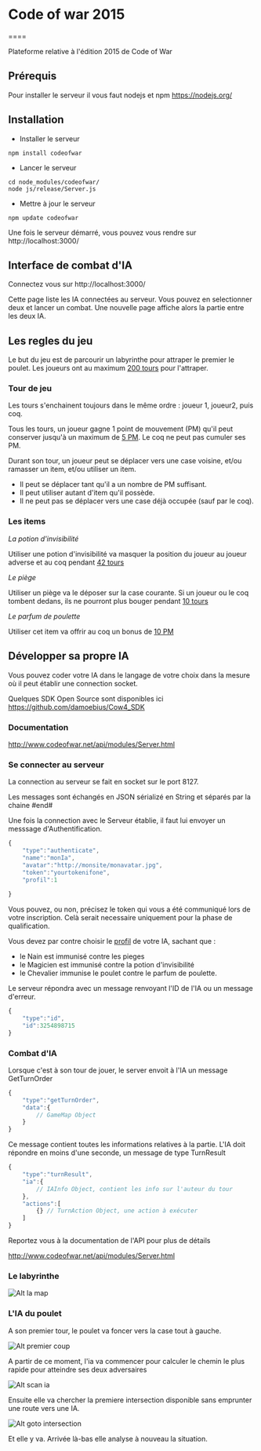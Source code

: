# Code of war 2015
====

Plateforme relative à l'édition 2015 de Code of War

## Prérequis
Pour installer le serveur il vous faut nodejs et npm
https://nodejs.org/


## Installation

* Installer le serveur

```shell
npm install codeofwar
```

* Lancer le serveur

```shell
cd node_modules/codeofwar/
node js/release/Server.js 
```

* Mettre à jour le serveur

```shell
npm update codeofwar
```

Une fois le serveur démarré, vous pouvez vous rendre sur http://localhost:3000/

## Interface de combat d'IA

Connectez vous sur http://localhost:3000/

Cette page liste les IA connectées au serveur. Vous pouvez en selectionner deux et lancer un combat.
Une nouvelle page affiche alors la partie entre les deux IA.


## Les regles du jeu

Le but du jeu est de parcourir un labyrinthe pour attraper le premier le poulet.
Les joueurs ont au maximum [200 tours](https://github.com/damoebius/Cow4/blob/master/src/com/tamina/cow4/model/GameConstants.hx) pour l'attraper.

### Tour de jeu

Les tours s'enchainent toujours dans le même ordre : joueur 1, joueur2, puis coq.

Tous les tours, un joueur gagne 1 point de mouvement (PM) qu'il peut conserver jusqu'à un maximum de [5 PM](https://github.com/damoebius/Cow4/blob/master/src/com/tamina/cow4/model/GameConstants.hx). Le coq ne peut pas cumuler ses PM.

Durant son tour, un joueur peut se déplacer vers une case voisine, et/ou ramasser un item, et/ou utiliser un item.
- Il peut se déplacer tant qu'il a un nombre de PM suffisant.
- Il peut utiliser autant d'item qu'il possède.
- Il ne peut pas se déplacer vers une case déjà occupée (sauf par le coq).

### Les items

*La potion d'invisibilité*

Utiliser une potion d'invisibilité va masquer la position du joueur au joueur adverse et au coq pendant [42 tours](https://github.com/damoebius/Cow4/blob/master/src/com/tamina/cow4/model/GameConstants.hx)

*Le piège*

Utiliser un piège va le déposer sur la case courante. Si un joueur ou le coq tombent dedans, ils ne pourront plus bouger pendant [10 tours](https://github.com/damoebius/Cow4/blob/master/src/com/tamina/cow4/model/GameConstants.hx)

*Le parfum de poulette*

Utiliser cet item va offrir au coq un bonus de [10 PM](https://github.com/damoebius/Cow4/blob/master/src/com/tamina/cow4/model/GameConstants.hx)

## Développer sa propre IA

Vous pouvez coder votre IA dans le langage de votre choix dans la mesure où il peut établir une connection socket.

Quelques SDK Open Source sont disponibles ici https://github.com/damoebius/Cow4_SDK

### Documentation
http://www.codeofwar.net/api/modules/Server.html

### Se connecter au serveur
La connection au serveur se fait en socket sur le port 8127.

Les messages sont échangés en JSON sérializé en String et séparés par la chaine #end#

Une fois la connection avec le Serveur établie, il faut lui envoyer un messsage d'Authentification.

```javascript
{
    "type":"authenticate",
    "name":"monIa",
    "avatar":"http://monsite/monavatar.jpg",
    "token":"yourtokenifone",
    "profil":1
    
}
```
Vous pouvez, ou non, précisez le token qui vous a été communiqué lors de votre inscription. Celà serait necessaire uniquement pour la phase de qualification.

Vous devez par contre choisir le [profil](https://github.com/damoebius/Cow4/blob/master/src/com/tamina/cow4/model/Profil.hx) de votre IA, sachant que :

- le Nain est immunisé contre les pieges
- le Magicien est immunisé contre la potion d'invisibilité
- le Chevalier immunise le poulet contre le parfum de poulette.

Le serveur répondra avec un message renvoyant l'ID de l'IA ou un message d'erreur.


```javascript
{
    "type":"id",
    "id":3254898715
}
```

### Combat d'IA

Lorsque c'est à son tour de jouer, le server envoit à l'IA un message GetTurnOrder

```javascript
{
    "type":"getTurnOrder",
    "data":{
        // GameMap Object
    }
}
```

Ce message contient toutes les informations relatives à la partie.
L'IA doit répondre en moins d'une seconde, un message de type TurnResult

```javascript
{
    "type":"turnResult",
    "ia":{
        // IAInfo Object, contient les info sur l'auteur du tour
    },
    "actions":[
        {} // TurnAction Object, une action à exécuter
    ]
}
```
Reportez vous à la documentation de l'API pour plus de détails

http://www.codeofwar.net/api/modules/Server.html

### Le labyrinthe


![Alt la map](https://github.com/damoebius/Cow4/raw/master/html/server/images/map.png "La map")

### L'IA du poulet

A son premier tour, le poulet va foncer vers la case tout à gauche.

![Alt premier coup](https://github.com/damoebius/Cow4/raw/master/html/server/images/firstmove.png "Premier coup")

A partir de ce moment, l'ia va commencer pour calculer le chemin le plus rapide pour atteindre ses deux adversaires

![Alt scan ia](https://github.com/damoebius/Cow4/raw/master/html/server/images/findIa.png "recherche ia")

Ensuite elle va chercher la premiere intersection disponible sans emprunter une route vers une IA.

![Alt goto intersection](https://github.com/damoebius/Cow4/raw/master/html/server/images/fondItersection.png "goto intersection")

Et elle y va.
Arrivée là-bas elle analyse à nouveau la situation.
